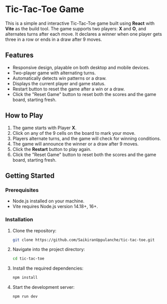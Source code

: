 # Tic-Tac-Toe Game

This is a simple and interactive Tic-Tac-Toe game built using **React** with **Vite** as the build tool. The game supports two players: **X** and **O**, and alternates turns after each move. It declares a winner when one player gets three in a row or ends in a draw after 9 moves.

## Features

- Responsive design, playable on both desktop and mobile devices.
- Two-player game with alternating turns.
- Automatically detects win patterns or a draw.
- Displays the current player and game status.
- Restart button to reset the game after a win or a draw.
- Click the "Reset Game" button to reset both the scores and the game board, starting fresh.

## How to Play

1. The game starts with Player **X**.
2. Click on any of the 9 cells on the board to mark your move.
3. Players alternate turns, and the game will check for winning conditions.
4. The game will announce the winner or a draw after 9 moves.
5. Click the **Restart** button to play again.
6. Click the "Reset Game" button to reset both the scores and the game board, starting fresh.

## Getting Started

### Prerequisites

- Node.js installed on your machine.
- Vite requires Node.js version 14.18+, 16+.

### Installation

1. Clone the repository:

   ```bash
   git clone https://github.com/SaikiranUppulanche/tic-tac-toe.git

   ```

2. Navigate into the project directory:
   ```bash
   cd tic-tac-toe
   ```
3. Install the required dependencies:
   ```bash
   npm install
   ```
4. Start the development server:
   ```bash
   npm run dev
   ```
